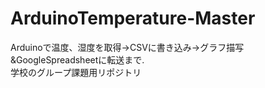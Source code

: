 # ArduinoTemperature-Master
Arduinoで温度、湿度を取得->CSVに書き込み->グラフ描写&amp;GoogleSpreadsheetに転送まで.<br>
学校のグループ課題用リポジトリ
